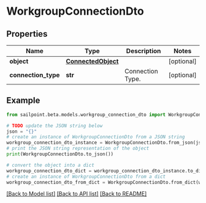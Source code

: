 # WorkgroupConnectionDto


## Properties

Name | Type | Description | Notes
------------ | ------------- | ------------- | -------------
**object** | [**ConnectedObject**](ConnectedObject.md) |  | [optional] 
**connection_type** | **str** | Connection Type. | [optional] 

## Example

```python
from sailpoint.beta.models.workgroup_connection_dto import WorkgroupConnectionDto

# TODO update the JSON string below
json = "{}"
# create an instance of WorkgroupConnectionDto from a JSON string
workgroup_connection_dto_instance = WorkgroupConnectionDto.from_json(json)
# print the JSON string representation of the object
print(WorkgroupConnectionDto.to_json())

# convert the object into a dict
workgroup_connection_dto_dict = workgroup_connection_dto_instance.to_dict()
# create an instance of WorkgroupConnectionDto from a dict
workgroup_connection_dto_from_dict = WorkgroupConnectionDto.from_dict(workgroup_connection_dto_dict)
```
[[Back to Model list]](../README.md#documentation-for-models) [[Back to API list]](../README.md#documentation-for-api-endpoints) [[Back to README]](../README.md)


